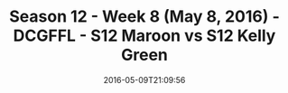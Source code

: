 ---
title: Season 12 - Week 8 (May 8, 2016) - DCGFFL - S12 Maroon vs S12 Kelly Green
teams-score:
- team: _teams/s12-maroon.md
  score:
- team: _teams/s12-kelly-green.md
  score: 27
mvp: Jared Lucas (Maroon), Greg Carter (Kelly Green)
game-ball: Luis Brandl (Maroon), Josh Ellis (Kelly Green)
sportsperson: ''
season: 12
week: 8
date: '2016-05-09T21:09:56'
pageid: season-12-week-8-may-8-2016-4180-vs-4176
---